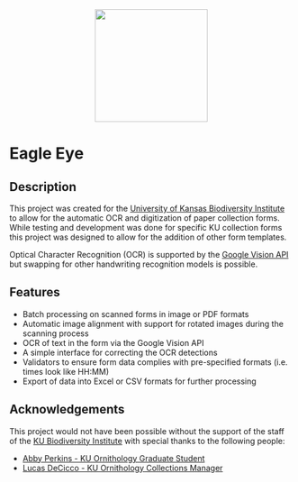 <div align="center">
<img width="200" src="https://github.com/atcosner/eagle-eye-qt/blob/e9cc5264ca59fc15aea242288048640b689fa816/src/gui/resources/white_icon.png">
</div>

# Eagle Eye

## Description
This project was created for the [University of Kansas Biodiversity Institute](https://biodiversity.ku.edu/) to allow for the automatic OCR and digitization of paper collection forms.
While testing and development was done for specific KU collection forms this project was designed to allow for the addition of other form templates.

Optical Character Recognition (OCR) is supported by the [Google Vision API](https://cloud.google.com/vision?hl=en) but swapping for other handwriting recognition models is possible.


## Features
* Batch processing on scanned forms in image or PDF formats
* Automatic image alignment with support for rotated images during the scanning process
* OCR of text in the form via the Google Vision API
* A simple interface for correcting the OCR detections
* Validators to ensure form data complies with pre-specified formats (i.e. times look like HH:MM)
* Export of data into Excel or CSV formats for further processing


## Acknowledgements
This project would not have been possible without the support of the staff of the [KU Biodiversity Institute](https://biodiversity.ku.edu/)
with special thanks to the following people:
* [Abby Perkins - KU Ornithology Graduate Student](https://github.com/abbycperkins)
* [Lucas DeCicco - KU Ornithology Collections Manager](https://www.lhdecicco.com/)
